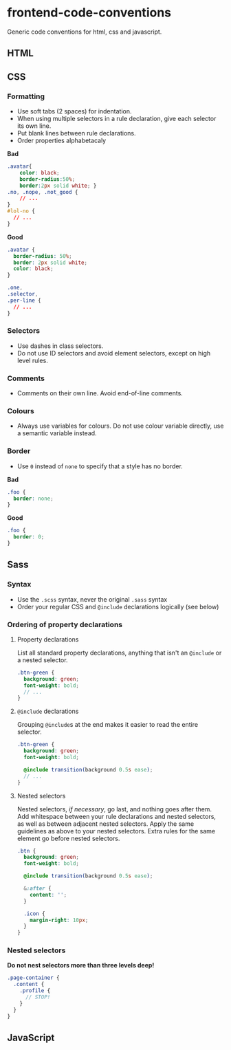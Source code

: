 # frontend-code-conventions
Generic code conventions for html, css and javascript.


## HTML



## CSS

### Formatting
* Use soft tabs (2 spaces) for indentation.
* When using multiple selectors in a rule declaration, give each selector its own line.
* Put blank lines between rule declarations.
* Order properties alphabetacaly

**Bad**

```css
.avatar{
    color: black;
    border-radius:50%;
    border:2px solid white; }
.no, .nope, .not_good {
    // ...
}
#lol-no {
  // ...
}
```

**Good**

```css
.avatar {
  border-radius: 50%;
  border: 2px solid white;
  color: black;
}

.one,
.selector,
.per-line {
  // ...
}
```

### Selectors
* Use dashes in class selectors.
* Do not use ID selectors and avoid element selectors, except on high level rules.

### Comments
* Comments on their own line. Avoid end-of-line comments.

### Colours
* Always use variables for colours. Do not use colour variable directly, use a semantic variable instead.

### Border
* Use `0` instead of `none` to specify that a style has no border.

**Bad**

```css
.foo {
  border: none;
}
```

**Good**

```css
.foo {
  border: 0;
}
```

## Sass

### Syntax
* Use the `.scss` syntax, never the original `.sass` syntax
* Order your regular CSS and `@include` declarations logically (see below)

### Ordering of property declarations

1. Property declarations

    List all standard property declarations, anything that isn't an `@include` or a nested selector.

    ```scss
    .btn-green {
      background: green;
      font-weight: bold;
      // ...
    }
    ```

2. `@include` declarations

    Grouping `@include`s at the end makes it easier to read the entire selector.

    ```scss
    .btn-green {
      background: green;
      font-weight: bold;

      @include transition(background 0.5s ease);
      // ...
    }
    ```

3. Nested selectors

    Nested selectors, _if necessary_, go last, and nothing goes after them. Add whitespace between your rule declarations and nested selectors, as well as between adjacent nested selectors. Apply the same guidelines as above to your nested selectors. Extra rules for the same element go before nested selectors.

    ```scss
    .btn {
      background: green;
      font-weight: bold;

      @include transition(background 0.5s ease);

      &:after {
        content: '';
      }

      .icon {
        margin-right: 10px;
      }
    }
    ```

### Nested selectors

**Do not nest selectors more than three levels deep!**

```scss
.page-container {
  .content {
    .profile {
      // STOP!
    }
  }
}
```

## JavaScript
